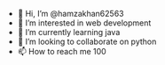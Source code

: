 - 👋 Hi, I’m @hamzakhan62563
- 👀 I’m interested in web development
- 🌱 I’m currently learning java
- 💞️ I’m looking to collaborate on python
- 📫 How to reach me 100

<!---
hamzakhan62563/hamzakhan62563 is a ✨ special ✨ repository because its `README.md` (this file) appears on your GitHub profile.
You can click the Preview link to take a look at your changes.
--->
